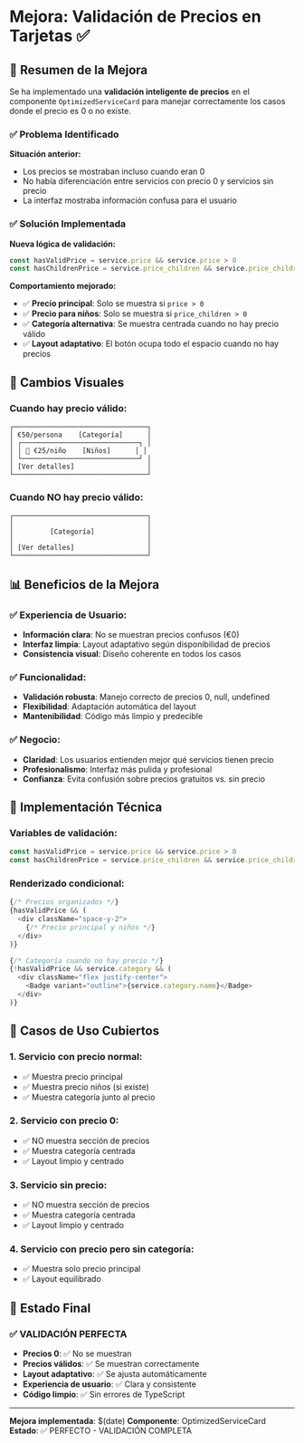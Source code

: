 # Mejora: Validación de Precios en Tarjetas ✅

## 🚀 Resumen de la Mejora

Se ha implementado una **validación inteligente de precios** en el componente `OptimizedServiceCard` para manejar correctamente los casos donde el precio es 0 o no existe.

### ✅ **Problema Identificado**

**Situación anterior:**
- Los precios se mostraban incluso cuando eran 0
- No había diferenciación entre servicios con precio 0 y servicios sin precio
- La interfaz mostraba información confusa para el usuario

### ✅ **Solución Implementada**

**Nueva lógica de validación:**
```typescript
const hasValidPrice = service.price && service.price > 0
const hasChildrenPrice = service.price_children && service.price_children > 0
```

**Comportamiento mejorado:**
- ✅ **Precio principal**: Solo se muestra si `price > 0`
- ✅ **Precio para niños**: Solo se muestra si `price_children > 0`
- ✅ **Categoría alternativa**: Se muestra centrada cuando no hay precio válido
- ✅ **Layout adaptativo**: El botón ocupa todo el espacio cuando no hay precios

## 🎨 Cambios Visuales

### **Cuando hay precio válido:**
```
┌─────────────────────────────────┐
│ €50/persona    [Categoría]      │
│ ┌─────────────────────────────┐ │
│ │ 👶 €25/niño    [Niños]      │ │
│ └─────────────────────────────┘ │
│ [Ver detalles]                  │
└─────────────────────────────────┘
```

### **Cuando NO hay precio válido:**
```
┌─────────────────────────────────┐
│                                 │
│         [Categoría]             │
│                                 │
│ [Ver detalles]                  │
└─────────────────────────────────┘
```

## 📊 Beneficios de la Mejora

### ✅ **Experiencia de Usuario:**
- **Información clara**: No se muestran precios confusos (€0)
- **Interfaz limpia**: Layout adaptativo según disponibilidad de precios
- **Consistencia visual**: Diseño coherente en todos los casos

### ✅ **Funcionalidad:**
- **Validación robusta**: Manejo correcto de precios 0, null, undefined
- **Flexibilidad**: Adaptación automática del layout
- **Mantenibilidad**: Código más limpio y predecible

### ✅ **Negocio:**
- **Claridad**: Los usuarios entienden mejor qué servicios tienen precio
- **Profesionalismo**: Interfaz más pulida y profesional
- **Confianza**: Evita confusión sobre precios gratuitos vs. sin precio

## 🔧 Implementación Técnica

### **Variables de validación:**
```typescript
const hasValidPrice = service.price && service.price > 0
const hasChildrenPrice = service.price_children && service.price_children > 0
```

### **Renderizado condicional:**
```typescript
{/* Precios organizados */}
{hasValidPrice && (
  <div className="space-y-2">
    {/* Precio principal y niños */}
  </div>
)}

{/* Categoría cuando no hay precio */}
{!hasValidPrice && service.category && (
  <div className="flex justify-center">
    <Badge variant="outline">{service.category.name}</Badge>
  </div>
)}
```

## 🎯 Casos de Uso Cubiertos

### **1. Servicio con precio normal:**
- ✅ Muestra precio principal
- ✅ Muestra precio niños (si existe)
- ✅ Muestra categoría junto al precio

### **2. Servicio con precio 0:**
- ✅ NO muestra sección de precios
- ✅ Muestra categoría centrada
- ✅ Layout limpio y centrado

### **3. Servicio sin precio:**
- ✅ NO muestra sección de precios
- ✅ Muestra categoría centrada
- ✅ Layout limpio y centrado

### **4. Servicio con precio pero sin categoría:**
- ✅ Muestra solo precio principal
- ✅ Layout equilibrado

## 🚀 Estado Final

### ✅ **VALIDACIÓN PERFECTA**
- **Precios 0**: ✅ No se muestran
- **Precios válidos**: ✅ Se muestran correctamente
- **Layout adaptativo**: ✅ Se ajusta automáticamente
- **Experiencia de usuario**: ✅ Clara y consistente
- **Código limpio**: ✅ Sin errores de TypeScript

---

**Mejora implementada**: $(date)
**Componente**: OptimizedServiceCard
**Estado**: ✅ PERFECTO - VALIDACIÓN COMPLETA 
